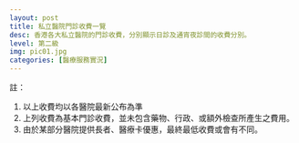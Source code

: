 ```yaml
---
layout: post
title: 私立醫院門診收費一覽
desc: 香港各大私立醫院的門診收費，分別顯示日診及通宵夜診間的收費分別。
level: 第二級
img: pic01.jpg
categories: [醫療服務實況]
---
```

<script src="{{ "/assets/plugins/highcharts/plugin.js" | relative_url }}"></script>
<div id="highcharts"></div>

註：

1. 以上收費均以各醫院最新公布為準
2. 上列收費為基本門診收費，並未包含藥物、行政、或額外檢查所產生之費用。
3. 由於某部分醫院提供長者、醫療卡優惠，最終最低收費或會有不同。

<script>
require(['highcharts'], function(highcharts) { 
  var raw = {{ site.data.PRIVATEOPDPRICE | jsonify }};
  if (typeof window["Highcharts"] !== "undefined") {
      var options = {
          "chart": {
              "type": "columnrange",
              "inverted": true,
              "polar": false
          },
          exporting: { enabled: false },
          "plotOptions": {
              "series": {
                  "animation": false,
                  "minPointLength": 5,
                  "lineWidth": 5,
                  "dataLabels": {
                      "enabled": true,
                      "style": {
                          "color": "contrast",
                          "fontSize": "11px",
                          "fontWeight": "",
                          "textOutline": "1px 1px contrast"
                      }
                  }
              }
          },
          "title": {
              "text": ""
          },
          "subtitle": {
              "text": ""
          },
          "exporting": {},
          "credits": {
              "enabled": false
          },
          "tooltip": {
              "shared": true
          },
          "data": {
            "rows": raw
          }
      };
      var chart = new Highcharts.Chart("highcharts", options);
      console.log(chart);
  }
});
</script>
